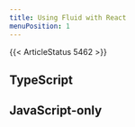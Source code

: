 ```yaml
---
title: Using Fluid with React
menuPosition: 1
---
```


{{< ArticleStatus 5462 >}}

## TypeScript

## JavaScript-only
